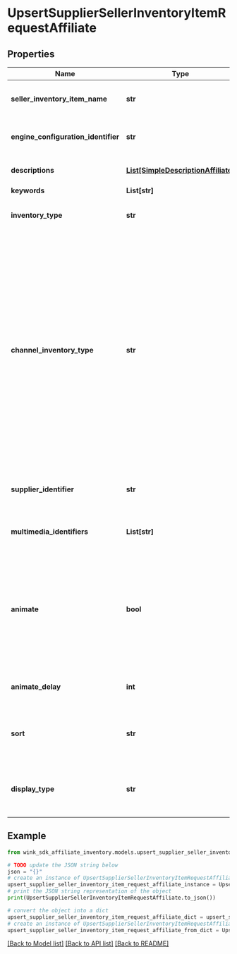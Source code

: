 # UpsertSupplierSellerInventoryItemRequestAffiliate


## Properties

Name | Type | Description | Notes
------------ | ------------- | ------------- | -------------
**seller_inventory_item_name** | **str** | Descriptive name of this item for seller use | 
**engine_configuration_identifier** | **str** | Which configuration to use with this item | 
**descriptions** | [**List[SimpleDescriptionAffiliate]**](SimpleDescriptionAffiliate.md) | Title and description of blocking. | 
**keywords** | **List[str]** |  | 
**inventory_type** | **str** | The type of blocking being offer up for sale | 
**channel_inventory_type** | **str** | Channel blocking type is a subset of blocking type in that it does not include the &#x60;HOTEL&#x60; type. THe way it works is, as a seller you might want to sell a guest room but instead of showing the price of that guest room, you would like to display the best room type price for the property. | 
**supplier_identifier** | **str** | Supplier / Hotel identifier that owns this blocking. | 
**multimedia_identifiers** | **List[str]** | Reference identifiers to Cloudinary media assets | 
**animate** | **bool** | Create an animated gif instead of a list of images. Feature currently not available. Feel free to enable and it will become available at a later date. | [optional] [default to False]
**animate_delay** | **int** | Controls animation delay in milliseconds. | [optional] 
**sort** | **str** | The specific badge to display over the image on the Web Component. | [optional] 
**display_type** | **str** | Indicate which initial values to display first on the front-facing card | [default to 'NATIVE']

## Example

```python
from wink_sdk_affiliate_inventory.models.upsert_supplier_seller_inventory_item_request_affiliate import UpsertSupplierSellerInventoryItemRequestAffiliate

# TODO update the JSON string below
json = "{}"
# create an instance of UpsertSupplierSellerInventoryItemRequestAffiliate from a JSON string
upsert_supplier_seller_inventory_item_request_affiliate_instance = UpsertSupplierSellerInventoryItemRequestAffiliate.from_json(json)
# print the JSON string representation of the object
print(UpsertSupplierSellerInventoryItemRequestAffiliate.to_json())

# convert the object into a dict
upsert_supplier_seller_inventory_item_request_affiliate_dict = upsert_supplier_seller_inventory_item_request_affiliate_instance.to_dict()
# create an instance of UpsertSupplierSellerInventoryItemRequestAffiliate from a dict
upsert_supplier_seller_inventory_item_request_affiliate_from_dict = UpsertSupplierSellerInventoryItemRequestAffiliate.from_dict(upsert_supplier_seller_inventory_item_request_affiliate_dict)
```
[[Back to Model list]](../README.md#documentation-for-models) [[Back to API list]](../README.md#documentation-for-api-endpoints) [[Back to README]](../README.md)


